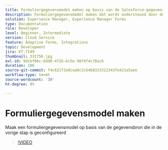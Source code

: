 ```yaml
---
title: Formuliergegevensmodel maken op basis van de Salesforce-gegevensbron
description: Formuliergegevensmodel maken dat wordt ondersteund door de RESTful-gegevensbron
solution: Experience Manager, Experience Manager Forms
type: Documentation
role: Developer
level: Beginner, Intermediate
version: Cloud Service
feature: Adaptive Forms, Integrations
topic: Development
jira: KT-7149
thumbnail: 331756.jpg
exl-id: 9dcbf06c-6dd0-4f26-bc5e-9074f4c78ac6
duration: 186
source-git-commit: f4c621f3a9caa8c2c64b8323312343fe421a5aee
workflow-type: tm+mt
source-wordcount: '38'
ht-degree: 0%

---
```


# Formuliergegevensmodel maken

Maak een formuliergegevensmodel op basis van de gegevensbron die in de vorige stap is geconfigureerd

>[!VIDEO](https://video.tv.adobe.com/v/331756?quality=12&learn=on)
